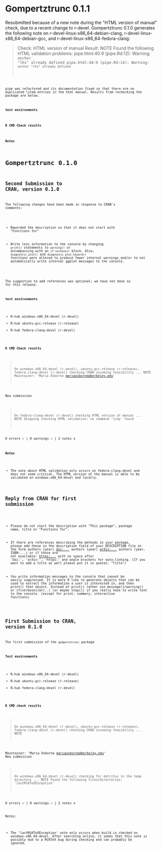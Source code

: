 # Gompertztrunc 0.1.1


Resubmitted because of a new note during the "HTML version of manual" check, due to a recent change to r-devel. Gompertztrunc 0.1.0 generates the following note on  r-devel-linux-x86_64-debian-clang, r-devel-linux-x86_64-debian-gcc, and r-devel-linux-x86_64-fedora-clang:

> Check: HTML version of manual
> Result: NOTE
> Found the following HTML validation problems:
> pipe.html:40:9 (pipe.Rd:12): Warning: <code> anchor "lhs" already defined
> pipe.html:44:9 (pipe.Rd:14): Warning: <code> anchor "rhs" already defined

pipe was refactored and its documentation fixed so that there are no duplicated \item entries in the html manual. Results from rechecking the package are below.


#### test environments

#### R CMD Check results

#### Notes


# Gompertztrunc 0.1.0

## Second Submission to CRAN, version 0.1.0
The following changes have been made in response to CRAN's comments:

- Reworded the description so that it does not start with "Functions for"

- Write less information to the console by changing `print()` statements to `warning()`
or encompassing with an `if verbose()` block. Also, `diagnostic_plot()` and `diagnostic_plot_hazard()` 
functions were altered to produce fewer internal warnings and/or to not automatically
write internal ggplot messages to the console.

The suggestion to add references was optional; we have not done so for this release.

#### test environments
- R-hub windows-x86_64-devel (r-devel)
- R-hub ubuntu-gcc-release (r-release)
- R-hub fedora-clang-devel (r-devel)

#### R CMD Check results
> On windows-x86_64-devel (r-devel), ubuntu-gcc-release (r-release), fedora-clang-devel (r-devel)
  checking CRAN incoming feasibility ... NOTE
  Maintainer: 'Maria Osborne <mariaosborne@berkeley.edu>'
  
  New submission

> On fedora-clang-devel (r-devel)
  checking HTML version of manual ... NOTE
  Skipping checking HTML validation: no command 'tidy' found

0 errors ✓ | 0 warnings ✓ | 2 notes x

#### Notes
* The note about HTML validation only occurs on fedora-clang-devel and does not seem critical. The HTML version of the manual is able to be validated on windows-x86_64-devel and locally.



## Reply from CRAN for first submission
- Please do not start the description with "This package", package name, title or
"Functions for".

- If there are references describing the methods in your package, please 
add these in the description field of your DESCRIPTION file in the form
authors (year) <doi:...>
authors (year) <arXiv:...>
authors (year, ISBN:...)
or if those are not available: <https:...>
with no space after 'doi:', 'arXiv:', 'https:' and angle brackets for 
auto-linking.
(If you want to add a title as well please put it in quotes: "Title")

- You write information messages to the console that cannot be easily 
suppressed. It is more R like to generate objects that can be used to 
extract the information a user is interested in, and then print() that 
object.
Instead of print() rather use message()/warning()  or if(verbose)cat(..) 
(or maybe stop()) if you really have to write text to the console.
(except for print, summary, interactive functions)


## First Submission to CRAN, version 0.1.0

The first submission of the `gompertztrunc` package

#### Test environments
- R-hub windows-x86_64-devel (r-devel)
- R-hub ubuntu-gcc-release (r-release)
- R-hub fedora-clang-devel (r-devel)

#### R CMD check results
> On windows-x86_64-devel (r-devel), ubuntu-gcc-release (r-release), fedora-clang-devel (r-devel)
  checking CRAN incoming feasibility ... NOTE
  
  Maintainer: 'Maria Osborne <mariaosborne@berkeley.edu>'
  New submission

> On windows-x86_64-devel (r-devel)
  checking for detritus in the temp directory ... NOTE
  Found the following files/directories:
    'lastMiKTeXException'

0 errors ✓ | 0 warnings ✓ | 2 notes x

Notes:
* The 'lastMiKTeXException' note only occurs when build is checked on windows-x86_64-devel. After searching online, it seems that this note is possibly due to a MiKTeX bug during checking and can probably be ignored.


